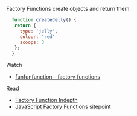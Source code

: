 Factory Functions create objects and return them.

```JavaScript
  function createJelly() {
   return {
     type: 'jelly',
     colour: 'red'
     scoops: 3
   };
  }
```  

Watch
* [funfunfunction - factory functions](https://www.youtube.com/watch?v=ImwrezYhw4w)

Read
* [Factory Function Indepth](https://medium.com/@pyrolistical/factory-functions-pattern-in-depth-356d14801c91#.9gb871kbr)
* [JavaScript Factory Functions](https://www.sitepoint.com/factory-functions-javascript/?utm_source=javascriptweekly&utm_medium=email) sitepoint
